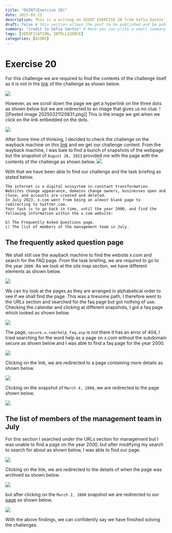 ```yaml
---
title: "OSINT(Exercise 20)"
date: 2025-03-21
description: This is a writeup on OSINT EXERCISE 20 from Sofia Santos' OSINT analysis and exercises.
draft: false # this section allows the post to be published and be public, is it is set to true the post will not be published.
summary: "credit to Sofia Santos" # Here you can write a small summary of the post if needed
tags: [VERIFICATION, INTELLIGENCE]
categories: [OSINT]
---
```

# Exercise 20

For this challenge we are required to find the contents of the challenge itself as it is not in the [link](https://gralhix.com/list-of-osint-exercises/osint-exercise-020/) of the challenge as shown below.

![](Pasted%20image%2020250321120618.png)

However, as we scroll down the page we get a hyperlink on the three dots as shown below but we are redirected to an image that gives us no clue.
![[Pasted image 20250321120831.png]]
This is the image we get when we click on the link embedded on the dots.

![](so-close-i-can-almost-taste-it.png)

After Some time of thinking, I decided to check the challenge on the wayback machine on this [link](http://wayback.archive.org/) and we get our challenge content. From the wayback machine, I was bale to find a bunch of snapshots of the webpage but the snapshot of `August 28, 2023` provided me with the page with the contents of the challenge as shown below.
![](Pasted%20image%2020250321122044.png)

With that we have been able to find our challenge and the task briefing as stated below.
```
The internet is a digital ecosystem in constant transformation. Websites change appearance, domains change owners, businesses open and close, and accounts are created and deleted.  
In July 2023, x.com went from being an almost blank page to redirecting to twitter.com.  
Your task is to go back in time, until the year 2000, and find the following information within the x.com website:

b) The Frequently Asked Questions page.  
c) The list of members of the management team in July.
```

## The frequently asked question page
We shall still use the wayback machine to find the website x.com and search for the FAQ page.
From the task briefing, we are required to go to the year `2000`.  As we look at the site map section, we have different elements as shown below.

![](Pasted%20image%2020250321122900.png)

We can try look at the pages as they are arranged in alphabetical order to see if we shall find the page. This was a tiresome path, I therefore went to the URLs section and searched for the faq page but got nothing of use. Checking the calendar and clicking at different snapshots, I got a faq page which looked as shown below.

![](Pasted%20image%2020250321135022.png)

The page, `secure.x.com/help_faq.asp`  is not there it has an error of 404, I tried searching for the word help as a page on x.com without the subdomain secure as shown below and I was able to find a faq page for the year 2000.

![](Pasted%20image%2020250321145010.png)

Clicking on the link, we are redirected to a page containing more details as shown below.

![](Pasted%20image%2020250321145142.png)

Clicking on the snapshot of `March 4, 2000`, we are redirected to the page shown below.

![](Pasted%20image%2020250321135853.png)


## The list of members of the management team in July
For this section I searched under the URLs section for management but I was unable to find a page on the year 2000, but after modifying my search to search for about as shown below, I was able to find our page.

![](Pasted%20image%2020250321143829.png)

Clicking on the link, we are redirected to the details of when the page was archived as shown below.

![](Pasted%20image%2020250321144112.png)

but after clicking on the `March 2, 2000` snapshot we are redirected to our [page](https://web.archive.org/web/20000302221305/http://x.com:80/about_management.htm)  as shown below.

![](Pasted%20image%2020250321144248.png)

With the above findings, we can confidently say we have finished solving the challenges.

